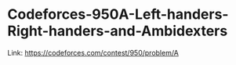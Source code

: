 # Codeforces-950A-Left-handers-Right-handers-and-Ambidexters
Link: https://codeforces.com/contest/950/problem/A
